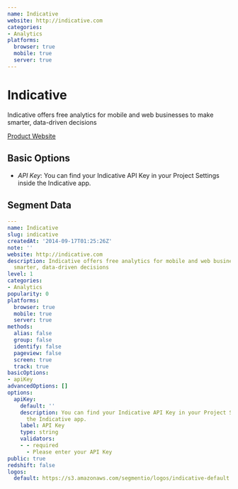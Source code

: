 ```yaml
---
name: Indicative
website: http://indicative.com
categories:
- Analytics
platforms:
  browser: true
  mobile: true
  server: true
---
```


# Indicative

Indicative offers free analytics for mobile and web businesses to make smarter, data-driven decisions

[Product Website](http://indicative.com)

## Basic Options

- *API Key*: You can find your Indicative API Key in your Project Settings inside the Indicative app.


## Segment Data
```yaml
---
name: Indicative
slug: indicative
createdAt: '2014-09-17T01:25:26Z'
note: ''
website: http://indicative.com
description: Indicative offers free analytics for mobile and web businesses to make
  smarter, data-driven decisions
level: 1
categories:
- Analytics
popularity: 0
platforms:
  browser: true
  mobile: true
  server: true
methods:
  alias: false
  group: false
  identify: false
  pageview: false
  screen: true
  track: true
basicOptions:
- apiKey
advancedOptions: []
options:
  apiKey:
    default: ''
    description: You can find your Indicative API Key in your Project Settings inside
      the Indicative app.
    label: API Key
    type: string
    validators:
    - - required
      - Please enter your API Key
public: true
redshift: false
logos:
  default: https://s3.amazonaws.com/segmentio/logos/indicative-default.svg

```

